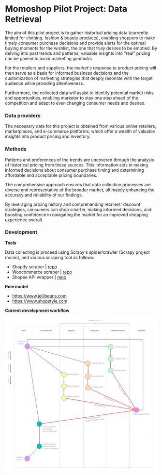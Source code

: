 # Momoshop Pilot Project: Data Retrieval

The aim of this pilot project is to gather historical pricing data (currently limited for clothing, fashion & beauty products), enabling shoppers to make timely consumer purchase decisions and provide alerts for the optimal buying moments for the wishlist, the one that truly desires to be emptied. By delving into past trends and patterns, valuable insights into “real” pricing can be gained to avoid marketing gimmicks.

For the retailers and suppliers, the market's response to product pricing will then serve as a basis for informed business decisions and the customization of marketing strategies that deeply resonate with the target audience while providing attentiveness.

Furthermore, the collected data will assist to identify potential market risks and opportunities, enabling marketer to stay one step ahead of the competition and adapt to ever-changing consumer needs and desires.

### Data providers

The necessary data for this project is obtained from various online retailers, marketplaces, and e-commerce platforms, which offer a wealth of valuable insights into product pricing and inventory.

### Methods

Patterns and preferences of the trends are uncovered through the analysis of historical pricing from these sources. This information aids in making informed decisions about consumer purchase timing and determining affordable and acceptable pricing boundaries.

The comprehensive approach ensures that data collection processes are diverse and representative of the broader market, ultimately enhancing the accuracy and reliability of our findings.

By leveraging pricing history and comprehending retailers' discount strategies, consumers can shop smarter, making informed decisions, and boosting confidence in navigating the market for an improved shopping experience overall.

### Development

**Tools**

Data collecting is proceed using Scrapy's spider/crawler (Scrapy project momo), and various scraping tool as follows:

- Shopify scraper | [repo](https://github.com/akherlan/shopify)
- Woocommerce scraper | [repo](https://github.com/akherlan/woocommerce)
- Shopee API wrapper | [repo](https://github.com/akherlan/onlineshop)

**Role model**

- <https://www.jellibeans.com>
- <https://www.shopstyle.com>

**Current development workflow**

![development workflow](img/development.png)


